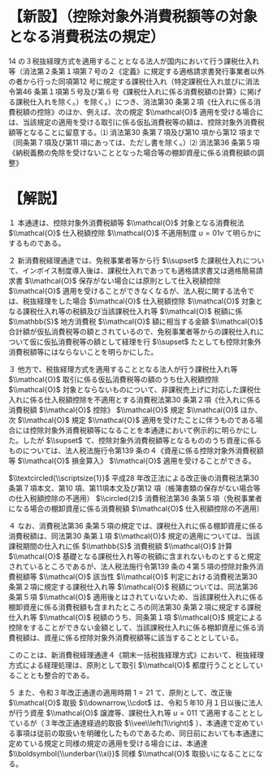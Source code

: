 # 【新設】（控除対象外消費税額等の対象となる消費税法の規定）

14 の３税抜経理方式を適用することとなる法人が国内において行う課税仕入れ等（消法第２条第１項第７号の２《定義》に規定する適格請求書発行事業者以外の者から行った同項第12 号に規定する課税仕入れ（特定課税仕入れ並びに消法令第46 条第１項第５号及び第６号《課税仕入れに係る消費税額の計算》に掲げる課税仕入れを除く。）を除く。）につき、消法第30 条第２項《仕入れに係る消費税額の控除》のほか、例えば、次の規定 $\\mathcal{O}$ 適用を受ける場合には、当該規定の適用を受ける取引に係る仮払消費税等の額は、控除対象外消費税額等となることに留意する。⑴ 消法第30 条第７項及び第10 項から第12 項まで（同条第７項及び第11 項にあっては、ただし書を除く。）⑵ 消法第36 条第５項《納税義務の免除を受けないこととなった場合等の棚卸資産に係る消費税額の調整》

# 【解説】

１ 本通達は、控除対象外消費税額等 $\\mathcal{O}$ 対象となる消費税法 $\\mathcal{O}$ 仕入税額控除 $\\mathcal{O}$ 不適用制度 $u=01v$ て明らかにするものである。

２ 新消費税経理通達では、免税事業者等から行 $\\supset$ た課税仕入れについて、インボイス制度導入後は、課税仕入れであっても適格請求書又は適格簡易請求書 $\\mathcal{O}$ 保存がない場合には原則として仕入税額控除 $\\mathcal{O}$ 適用を受けることができなくなるが、法人税に関する法令では、税抜経理をした場合 $\\mathcal{O}$ 仕入税額控除 $\\mathcal{O}$ 対象となる課税仕入れ等の税額及び当該課税仕入れ等 $\\mathcal{O}$ 税額に係 $\\mathbb{S}$ 地方消費税 $\\mathcal{O}$ 額に相当する金額 $\\mathcal{O}$ 合計額が仮払消費税等の額とされているので、免税事業者等からの課税仕入れについて仮に仮払消費税等の額として経理を行 $\\supset$ たとしても控除対象外消費税額等にはならないことを明らかにした。

３ 他方で、税抜経理方式を適用することとなる法人が行う課税仕入れ等 $\\mathcal{O}$ 取引に係る仮払消費税等の額のうち仕入税額控除 $\\mathcal{O}$ 対象とならないものについて、非課税売上げに対応した課税仕入れに係る仕入税額控除を不適用とする消費税法第30 条第２項《仕入れに係る消費税額 $\\mathcal{O}$ 控除》 $\\mathcal{O}$ 規定 $\\mathcal{O}$ ほか、次 $\\mathcal{O}$ 規定 $\\mathcal{O}$ 適用を受けたことに伴うものである場合には控除対象外消費税額等になることを本通達において例示的に明らかにした。したが $\\supset$ て、控除対象外消費税額等となるもののうち資産に係るものについては、法人税法施行令第139 条の４《資産に係る控除対象外消費税額等 $\\mathcal{O}$ 損金算入》 $\\mathcal{O}$ 適用を受けることができる。

$\\textcircled{\\scriptsize{1}}$ 平成28 年改正法による改正後の消費税法第30 条第７項本文、第10 項、第11項本文及び第12 項（帳簿書類の保存がない場合等の仕入税額控除の不適用） $\\circled{2}$ 消費税法第36 条第５項（免税事業者になる場合の棚卸資産に係る消費税額 $\\mathcal{O}$ 仕入税額控除の不適用）

４ なお、消費税法第36 条第５項の規定では、課税仕入れに係る棚卸資産に係る消費税額は、同法第30 条第１項 $\\mathcal{O}$ 規定の適用については、当該課税期間の仕入れに係 $\\mathbb{S}$ 消費税額 $\\mathcal{O}$ 計算 $\\mathcal{O}$ 基礎となる課税仕入れ等の税額に含まれないものとすると規定されているところであるが、法人税法施行令第139 条の４第５項の控除対象外消費税額等 $\\mathcal{O}$ 該当性 $\\mathcal{O}$ 判定における消費税法第30 条第２項に規定する課税仕入れ等 $\\mathcal{O}$ 税額については、同法第36 条第５項 $\\mathcal{O}$ 適用後とはされていないため、当該課税仕入れに係る棚卸資産に係る消費税額も含まれたところの同法第30 条第２項に規定する課税仕入れ等 $\\mathcal{O}$ 税額のうち、同条第１項 $\\mathcal{O}$ 規定による控除をすることができない金額として、当該課税仕入れに係る棚卸資産に係る消費税額は、資産に係る控除対象外消費税額等に該当することとしている。

このことは、新消費税経理通達４《期末一括税抜経理方式》において、税抜経理方式による経理処理は、原則として取引 $\\mathcal{O}$ 都度行うこととしていることとも整合的である。

５ また、令和３年改正通達の適用時期 $1=21$ て、原則として、改正後 $\\mathcal{O}$ 取扱 $\\downarrow,\\cdot$ は、令和５年10 月１日以後に法人が行う資産 $\\mathcal{O}$ 譲渡等、課税仕入れ等 $u=011$ て適用することとしているが（３年改正通達経過的取扱 $\\vee\\left(1\\right)$ ）、本通達で定めている事項は従前の取扱いを明確化したものであるため、同日前においても本通達に定めている規定と同様の規定の適用を受ける場合には、本通達 $\\boldsymbol{\\underbar{\\xi}}$ 同様 $\\mathcal{O}$ 取扱いになることになる。